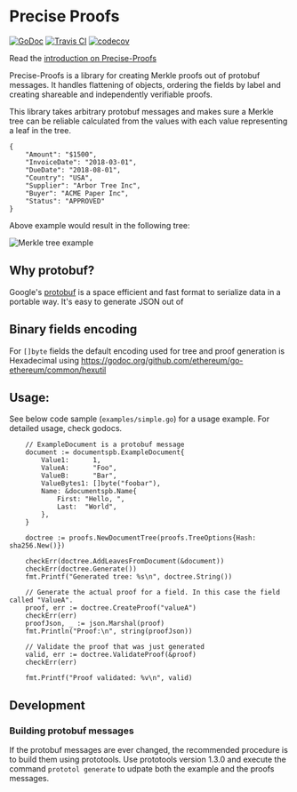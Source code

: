 Precise Proofs
==============
[![GoDoc](https://godoc.org/github.com/centrifuge/precise-proofs/proofs?status.svg)](https://godoc.org/github.com/centrifuge/precise-proofs/proofs)
[![Travis CI](https://api.travis-ci.org/centrifuge/precise-proofs.svg?branch=master)](https://travis-ci.org/centrifuge/precise-proofs)
[![codecov](https://codecov.io/gh/centrifuge/precise-proofs/branch/master/graph/badge.svg)](https://codecov.io/gh/centrifuge/precise-proofs)

Read the [introduction on Precise-Proofs](https://medium.com/centrifuge/introducing-precise-proofs-create-validate-field-level-merkle-proofs-a31af9220df0)

Precise-Proofs is a library for creating Merkle proofs out of protobuf messages. It
handles flattening of objects, ordering the fields by label and creating shareable and
independently verifiable proofs.

This library takes arbitrary protobuf messages and makes sure a Merkle tree can be reliable calculated
from the values with each value representing a leaf in the tree.
```js,
{
    "Amount": "$1500",
    "InvoiceDate": "2018-03-01",
    "DueDate": "2018-08-01",
    "Country": "USA",
    "Supplier": "Arbor Tree Inc",
    "Buyer": "ACME Paper Inc",
    "Status": "APPROVED"
}
```

Above example would result in the following tree:

![Merkle tree example](https://raw.githubusercontent.com/centrifuge/precise-proofs/master/docs/tree.png)

## Why protobuf?

Google's [protobuf](https://developers.google.com/protocol-buffers/docs/gotutorial) is a space efficient and fast format
to serialize data in a portable way. It's easy to generate JSON out of

## Binary fields encoding
For `[]byte` fields the default encoding used for tree and proof generation is Hexadecimal using https://godoc.org/github.com/ethereum/go-ethereum/common/hexutil

## Usage:

See below code sample (`examples/simple.go`) for a usage example. For detailed usage, check godocs.

```go,
	// ExampleDocument is a protobuf message
    document := documentspb.ExampleDocument{
        Value1:      1,
        ValueA:      "Foo",
        ValueB:      "Bar",
        ValueBytes1: []byte("foobar"),
        Name: &documentspb.Name{
            First: "Hello, ",
            Last:  "World",
        },
    }

    doctree := proofs.NewDocumentTree(proofs.TreeOptions{Hash: sha256.New()})

    checkErr(doctree.AddLeavesFromDocument(&document))
    checkErr(doctree.Generate())
    fmt.Printf("Generated tree: %s\n", doctree.String())

    // Generate the actual proof for a field. In this case the field called "ValueA".
    proof, err := doctree.CreateProof("valueA")
    checkErr(err)
    proofJson, _ := json.Marshal(proof)
    fmt.Println("Proof:\n", string(proofJson))

    // Validate the proof that was just generated
    valid, err := doctree.ValidateProof(&proof)
    checkErr(err)

    fmt.Printf("Proof validated: %v\n", valid)
```

## Development
### Building protobuf messages
If the protobuf messages are ever changed, the recommended procedure is to build them using prototools. Use
prototools version 1.3.0 and execute the command `prototol generate` to udpate both the example and the proofs
messages.


